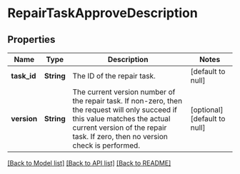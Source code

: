 # RepairTaskApproveDescription

## Properties
Name | Type | Description | Notes
------------ | ------------- | ------------- | -------------
**task_id** | **String** | The ID of the repair task. | [default to null]
**version** | **String** | The current version number of the repair task. If non-zero, then the request will only succeed if this value matches the actual current version of the repair task. If zero, then no version check is performed. | [optional] [default to null]

[[Back to Model list]](../README.md#documentation-for-models) [[Back to API list]](../README.md#documentation-for-api-endpoints) [[Back to README]](../README.md)


